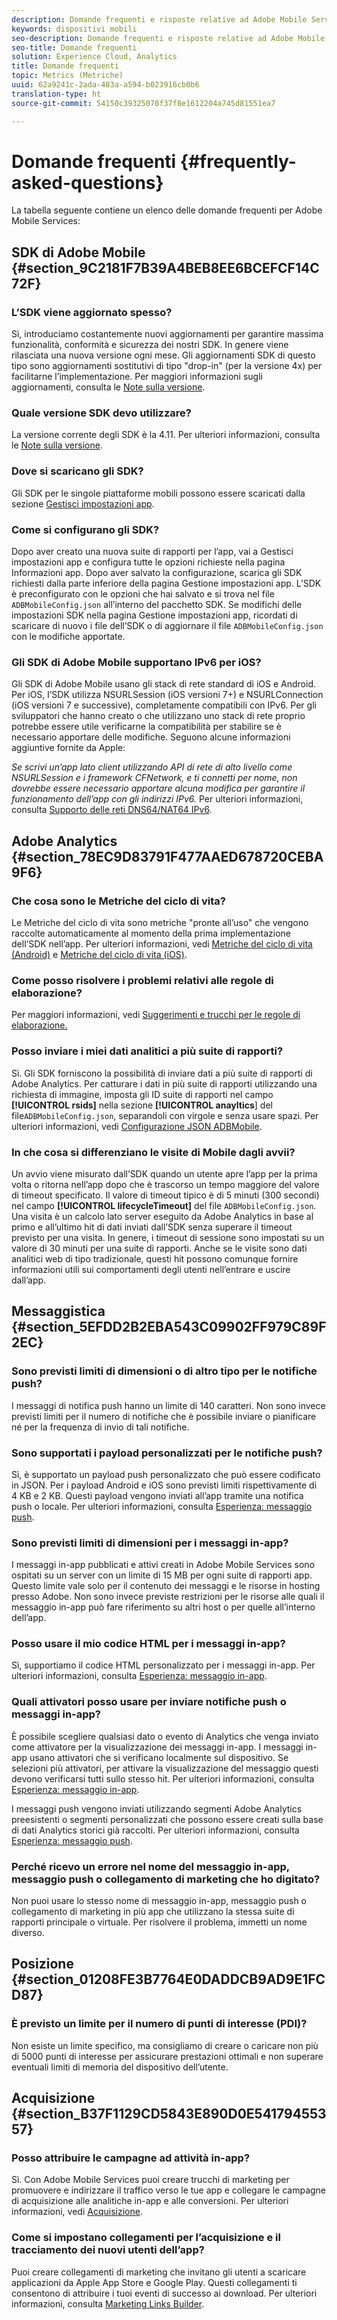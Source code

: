 ```yaml
---
description: Domande frequenti e risposte relative ad Adobe Mobile Services e descrizione generale delle funzioni.
keywords: dispositivi mobili
seo-description: Domande frequenti e risposte relative ad Adobe Mobile Services e descrizione generale delle funzioni.
seo-title: Domande frequenti
solution: Experience Cloud, Analytics
title: Domande frequenti
topic: Metrics (Metriche)
uuid: 62a9241c-2ada-483a-a594-b023916cb0b6
translation-type: ht
source-git-commit: 54150c39325070f37f8e1612204a745d81551ea7

---
```



# Domande frequenti {#frequently-asked-questions}

La tabella seguente contiene un elenco delle domande frequenti per Adobe Mobile Services:

## SDK di Adobe Mobile {#section_9C2181F7B39A4BEB8EE6BCEFCF14C72F}

### L’SDK viene aggiornato spesso?

Sì, introduciamo costantemente nuovi aggiornamenti per garantire massima funzionalità, conformità e sicurezza dei nostri SDK. In genere viene rilasciata una nuova versione ogni mese. Gli aggiornamenti SDK di questo tipo sono aggiornamenti sostitutivi di tipo "drop-in" (per la versione 4x) per facilitarne l’implementazione. Per maggiori informazioni sugli aggiornamenti, consulta le [Note sulla versione](https://docs.adobe.com/content/help/it-IT/release-notes/experience-cloud/current.html).

### Quale versione SDK devo utilizzare?

La versione corrente degli SDK è la 4.11. Per ulteriori informazioni, consulta le [Note sulla versione](https://docs.adobe.com/content/help/it-IT/release-notes/experience-cloud/current.html).

### Dove si scaricano gli SDK?

Gli SDK per le singole piattaforme mobili possono essere scaricati dalla sezione [Gestisci impostazioni app](/help/using/c-manage-app-settings/c-manage-app-settings.md).

### Come si configurano gli SDK?

Dopo aver creato una nuova suite di rapporti per l’app, vai a Gestisci impostazioni app e configura tutte le opzioni richieste nella pagina Informazioni app. Dopo aver salvato la configurazione, scarica gli SDK richiesti dalla parte inferiore della pagina Gestione impostazioni app. L’SDK è preconfigurato con le opzioni che hai salvato e si trova nel file `ADBMobileConfig.json` all’interno del pacchetto SDK. Se modifichi delle impostazioni SDK nella pagina Gestione impostazioni app, ricordati di scaricare di nuovo i file dell’SDK o di aggiornare il file `ADBMobileConfig.json` con le modifiche apportate.

### Gli SDK di Adobe Mobile supportano IPv6 per iOS?

Gli SDK di Adobe Mobile usano gli stack di rete standard di iOS e Android. Per iOS, l’SDK utilizza NSURLSession (iOS versioni 7+) e NSURLConnection (iOS versioni 7 e successive), completamente compatibili con IPv6. Per gli sviluppatori che hanno creato o che utilizzano uno stack di rete proprio potrebbe essere utile verificarne la compatibilità per stabilire se è necessario apportare delle modifiche. Seguono alcune informazioni aggiuntive fornite da Apple:

*Se scrivi un’app lato client utilizzando API di rete di alto livello come NSURLSession e i framework CFNetwork, e ti connetti per nome, non dovrebbe essere necessario apportare alcuna modifica per garantire il funzionamento dell’app con gli indirizzi IPv6.* Per ulteriori informazioni, consulta [Supporto delle reti DNS64/NAT64 IPv6](https://developer.apple.com/library/content/documentation/NetworkingInternetWeb/Conceptual/NetworkingOverview/UnderstandingandPreparingfortheIPv6Transition/UnderstandingandPreparingfortheIPv6Transition.html#__/apple_ref/doc/uid/TP40010220-CH213-SW1).


## Adobe Analytics {#section_78EC9D83791F477AAED678720CEBA9F6}

### Che cosa sono le Metriche del ciclo di vita?

Le Metriche del ciclo di vita sono metriche "pronte all’uso" che vengono raccolte automaticamente al momento della prima implementazione dell’SDK nell’app. Per ulteriori informazioni, vedi [Metriche del ciclo di vita (Android)](/help/android/metrics.md) e [Metriche del ciclo di vita (iOS)](/help/ios/metrics.md).

### Come posso risolvere i problemi relativi alle regole di elaborazione?

Per maggiori informazioni, vedi [Suggerimenti e trucchi per le regole di elaborazione.](https://docs.adobe.com/content/help/it-IT/analytics/admin/admin-tools/processing-rules/processing-rules-tips.html)

### Posso inviare i miei dati analitici a più suite di rapporti?

Sì. Gli SDK forniscono la possibilità di inviare dati a più suite di rapporti di Adobe Analytics. Per catturare i dati in più suite di rapporti utilizzando una richiesta di immagine, imposta gli ID suite di rapporti nel campo **[!UICONTROL rsids]** nella sezione **[!UICONTROL anayltics**] del file`ADBMobileConfig.json`, separandoli con virgole e senza usare spazi. Per ulteriori informazioni, vedi [Configurazione JSON ADBMobile](/help/ios/configuration/json-config/json-config.md).

### In che cosa si differenziano le visite di Mobile dagli avvii?

Un avvio viene misurato dall’SDK quando un utente apre l’app per la prima volta o ritorna nell’app dopo che è trascorso un tempo maggiore del valore di timeout specificato. Il valore di timeout tipico è di 5 minuti (300 secondi) nel campo **[!UICONTROL lifecycleTimeout]** del file `ADBMobileConfig.json`. Una visita è un calcolo lato server eseguito da Adobe Analytics in base al primo e all’ultimo hit di dati inviati dall’SDK senza superare il timeout previsto per una visita. In genere, i timeout di sessione sono impostati su un valore di 30 minuti per una suite di rapporti. Anche se le visite sono dati analitici web di tipo tradizionale, questi hit possono comunque fornire informazioni utili sui comportamenti degli utenti nell’entrare e uscire dall’app.

## Messaggistica {#section_5EFDD2B2EBA543C09902FF979C89F2EC}

### Sono previsti limiti di dimensioni o di altro tipo per le notifiche push?

I messaggi di notifica push hanno un limite di 140 caratteri. Non sono invece previsti limiti per il numero di notifiche che è possibile inviare o pianificare né per la frequenza di invio di tali notifiche.

### Sono supportati i payload personalizzati per le notifiche push?

Sì, è supportato un payload push personalizzato che può essere codificato in JSON. Per i payload Android e iOS sono previsti limiti rispettivamente di 4 KB e 2 KB. Questi payload vengono inviati all’app tramite una notifica push o locale. Per ulteriori informazioni, consulta [Esperienza: messaggio push](/help/using/in-app-messaging/t-create-push-message/c-experience-push-message.md).

### Sono previsti limiti di dimensioni per i messaggi in-app?

I messaggi in-app pubblicati e attivi creati in Adobe Mobile Services sono ospitati su un server con un limite di 15 MB per ogni suite di rapporti app. Questo limite vale solo per il contenuto dei messaggi e le risorse in hosting presso Adobe. Non sono invece previste restrizioni per le risorse alle quali il messaggio in-app può fare riferimento su altri host o per quelle all’interno dell’app.

### Posso usare il mio codice HTML per i messaggi in-app?

Sì, supportiamo il codice HTML personalizzato per i messaggi in-app. Per ulteriori informazioni, consulta [Esperienza: messaggio in-app](/help/using/in-app-messaging/t-in-app-message/c-experience-in-app-message.md).

### Quali attivatori posso usare per inviare notifiche push o messaggi in-app?

È possibile scegliere qualsiasi dato o evento di Analytics che venga inviato come attivatore per la visualizzazione dei messaggi in-app. I messaggi in-app usano attivatori che si verificano localmente sul dispositivo. Se selezioni più attivatori, per attivare la visualizzazione del messaggio questi devono verificarsi tutti sullo stesso hit. Per ulteriori informazioni, consulta [Esperienza: messaggio in-app](/help/using/in-app-messaging/t-in-app-message/c-experience-in-app-message.md).

I messaggi push vengono inviati utilizzando segmenti Adobe Analytics preesistenti o segmenti personalizzati che possono essere creati sulla base di dati Analytics storici già raccolti. Per ulteriori informazioni, consulta [Esperienza: messaggio push](/help/using/in-app-messaging/t-create-push-message/c-experience-push-message.md).

### Perché ricevo un errore nel nome del messaggio in-app, messaggio push o collegamento di marketing che ho digitato?

Non puoi usare lo stesso nome di messaggio in-app, messaggio push o collegamento di marketing in più app che utilizzano la stessa suite di rapporti principale o virtuale. Per risolvere il problema, immetti un nome diverso.

## Posizione {#section_01208FE3B7764E0DADDCB9AD9E1FCD87}

### È previsto un limite per il numero di punti di interesse (PDI)?

Non esiste un limite specifico, ma consigliamo di creare o caricare non più di 5000 punti di interesse per assicurare prestazioni ottimali e non superare eventuali limiti di memoria del dispositivo dell’utente.

## Acquisizione {#section_B37F1129CD5843E890D0E54179455357}

### Posso attribuire le campagne ad attività in-app?

Sì. Con Adobe Mobile Services puoi creare trucchi di marketing per promuovere e indirizzare il traffico verso le tue app e collegare le campagne di acquisizione alle analitiche in-app e alle conversioni. Per ulteriori informazioni, vedi [Acquisizione](/help/using/acquisition-main/acquisition-main.md).

### Come si impostano collegamenti per l’acquisizione e il tracciamento dei nuovi utenti dell’app?

Puoi creare collegamenti di marketing che invitano gli utenti a scaricare applicazioni da Apple App Store e Google Play. Questi collegamenti ti consentono di attribuire i tuoi eventi di successo ai download. Per ulteriori informazioni, consulta [Marketing Links Builder](/help/using/acquisition-main/c-marketing-links-builder/c-marketing-links-builder.md).